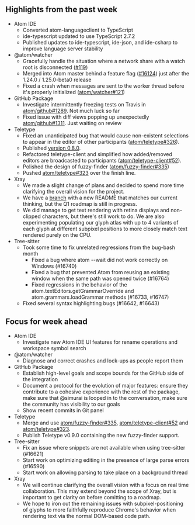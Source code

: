 ## Highlights from the past week

- Atom IDE
  - Converted atom-languageclient to TypeScript
  - ide-typescript updated to use TypeScript 2.7.2
  - Published updates to ide-typescript, ide-json, and ide-csharp to improve language server stability
- @atom/watcher
  - Gracefully handle the situation where a network share with a watch root is disconnected ([#119](https://github.com/atom/watcher/pull/119))
  - Merged into Atom master behind a feature flag ([#16124](https://github.com/atom/atom/pull/16124)) just after the 1.24.0 / 1.25.0-beta0 release
  - Fixed a crash when messages are sent to the worker thread before it's properly initialized ([atom/watcher#121](https://github.com/atom/watcher/pull/121))
- GitHub Package
  - Investigate intermittently freezing tests on Travis in [atom/github#1289](https://github.com/atom/github/pull/1289). Not much luck so far
  - Fixed issue with diff views popping up unexpectedly [atom/github#1311](https://github.com/atom/github/pull/1311). Just waiting on review
- Teletype
  - Fixed an unanticipated bug that would cause non-existent selections to appear in the editor of other participants ([atom/teletype#326](https://github.com/atom/teletype/pull/326)).
  - Published [version 0.8.0](https://github.com/atom/teletype/releases/tag/v0.8.0).
  - Refactored teletype-client and simplified how added/removed editors are broadcasted to participants ([atom/teletype-client#52](https://github.com/atom/teletype-client/pull/52)).
  - Polished the design of fuzzy-finder ([atom/fuzzy-finder#335](https://github.com/atom/fuzzy-finder/pull/335))
  - Pushed [atom/teletype#323](https://github.com/atom/teletype/pull/323) over the finish line.
- Xray
  - We made a slight change of plans and decided to spend more time clarifying the overall vision for the project.
  - We have a [branch](https://github.com/atom/xray/tree/roadmap) with a new README that matches our current thinking, but the Q1 roadmap is still in progress.
  - We did manage to get text rendering with retina displays and non-clipped characters, but there's still work to do. We are also experimenting populating our glyph atlas with up to 4 variants of each glyph at different subpixel positions to more closely match text rendered purely on the CPU.
- Tree-sitter
  - Took some time to fix unrelated regressions from the bug-bash month
    - Fixed a bug where atom --wait did not work correctly on Windows (#16740)
    - Fixed a bug that prevented Atom from reusing an existing window when the same path was opened twice (#16764)
    - Fixed regressions in the behavior of the atom.textEditors.getGrammarOverride and atom.grammars.loadGrammar methods (#16733, #16747)
   - Fixed several syntax highlighting bugs (#16642, #16643)
## Focus for week ahead

- Atom IDE
  - Investigate new Atom IDE UI features for rename operations and workspace symbol search
- @atom/watcher
  - Diagnose and correct crashes and lock-ups as people report them
- GitHub Package
  - Establish high-level goals and scope bounds for the GitHub side of the integration
  - Document a protocol for the evolution of major features: ensure they contribute to a cohesive experience with the rest of the package, make sure that @simurai is looped in to the conversation, make sure the community has visibility to our goals
  - Show recent commits in Git panel
- Teletype
  - Merge and use [atom/fuzzy-finder#335](https://github.com/atom/fuzzy-finder/pull/335), [atom/teletype-client#52](https://github.com/atom/teletype-client/pull/52) and [atom/teletype#323](https://github.com/atom/teletype/pull/323).
  - Publish Teletype v0.9.0 containing the new fuzzy-finder support.
- Tree-sitter
  - Fix an issue where snippets are not available when using tree-sitter (#16621)
  - Start work on optimizing editing in the presence of large parse errors (#16590)
  - Start work on allowing parsing to take place on a background thread
- Xray
  - We will continue clarifying the overall vision with a focus on real time collaboration. This may extend beyond the scope of Xray, but is important to get clarity on before comitting to a roadmap.
  - We hope to iron out the remaining issues with subpixel-positioning of glyphs to more faithfully reproduce Chrome's behavior when rendering text via the normal DOM-based code path.
